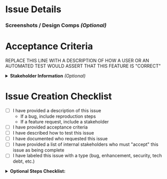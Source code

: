 # Issue Details


### Screenshots / Design Comps <i>(Optional)</i>


# Acceptance Criteria
REPLACE THIS LINE WITH A DESCRIPTION OF HOW A USER OR AN AUTOMATED TEST WOULD ASSERT THAT THIS FEATURE IS "CORRECT"

<details>
  <summary><b>Stakeholder Information</b> <i>(Optional)</i></summary>

+ <b>This issue was requested by (use Code Name):</b> MERLIN
+ <b>Internal stakeholders who need to sign off on this issue:</b>
    - Andrew Aslinger
    - Derek Daczewitz
    - Matt Dykstra
    - Brian Fort
    - Loosiné Vartani

</details>

# Issue Creation Checklist
+ [ ] I have provided a description of this issue
    - If a bug, include reproduction steps
    - If a feature request, include a stakeholder
+ [ ] I have provided acceptance criteria
+ [ ] I have described how to test this issue
+ [ ] I have documented who requested this issue
+ [ ] I have provided a list of internal stakeholders who must "accept" this issue as being complete
+ [ ] I have labeled this issue with a type (bug, enhancement, security, tech debt, etc.)

<details>
  <summary><b>Optional Steps Checklist:</b></summary>

- [ ] I have labeled this issue with a priority (high, medium, low)
- [ ] I have provided a deadline for this issue in the Issue Details section
- [ ] I have provided _annotated_ screenshot(s), mockup(s), or diagram(s) describing the feature or issue
- [ ] I have provided Kibana logs detailing the error message
- [ ] I have provided [semantic versioning](https://semver.org) guidance for this issue (major, minor, or patch)

</details>
